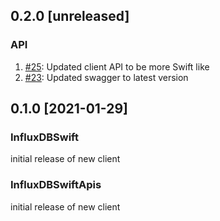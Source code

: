 ## 0.2.0 [unreleased]

### API
1. [#25](https://github.com/influxdata/influxdb-client-swift/pull/25): Updated client API to be more Swift like
1. [#23](https://github.com/influxdata/influxdb-client-swift/pull/23): Updated swagger to latest version

## 0.1.0 [2021-01-29]

### InfluxDBSwift
initial release of new client

### InfluxDBSwiftApis
initial release of new client
